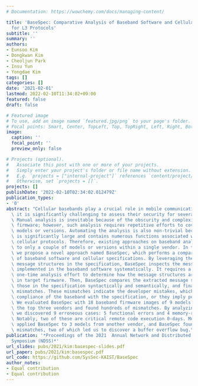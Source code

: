 ```yaml
---
# Documentation: https://wowchemy.com/docs/managing-content/

title: 'BaseSpec: Comparative Analysis of Baseband Software and Cellular Specifications
  for L3 Protocols'
subtitle: ''
summary: ''
authors:
- Eunsoo Kim
- Dongkwan Kim
- Cheoljun Park
- Insu Yun
- Yongdae Kim
tags: []
categories: []
date: '2021-02-01'
lastmod: 2022-02-10T11:34:02+09:00
featured: false
draft: false

# Featured image
# To use, add an image named `featured.jpg/png` to your page's folder.
# Focal points: Smart, Center, TopLeft, Top, TopRight, Left, Right, BottomLeft, Bottom, BottomRight.
image:
  caption: ''
  focal_point: ''
  preview_only: false

# Projects (optional).
#   Associate this post with one or more of your projects.
#   Simply enter your project's folder or file name without extension.
#   E.g. `projects = ["internal-project"]` references `content/project/deep-learning/index.md`.
#   Otherwise, set `projects = []`.
projects: []
publishDate: '2022-02-10T02:34:02.012479Z'
publication_types:
- '0'
abstract: "Cellular basebands play a crucial role in mobile communication. However,\
  \ it is significantly challenging to assess their security for several reasons.\
  \ Manual analysis is inevitable because of the obscurity and complexity of baseband\
  \ firmware; however, such analysis requires repetitive efforts to cover diverse\
  \ models or versions. Automating the analysis is also non-trivial because the firmware\
  \ is significantly large and contains numerous functions associated with complex\
  \ cellular protocols. Therefore, existing approaches on baseband analysis are limited\
  \ to only a couple of models or versions within a single vendor. In this paper,\
  \ we propose a novel approach named BaseSpec, which performs a comparative analysis\
  \ of baseband software and cellular specifications. By leveraging the standardized\
  \ message structures in the specification, BaseSpec inspects the message structures\
  \ implemented in the baseband software systematically. It requires a manual yet\
  \ one-time analysis effort to determine how the message structures are embedded\
  \ in target firmware. Then, BaseSpec compares the extracted message structures with\
  \ those in the specification syntactically and semantically, and finally, it reports\
  \ mismatches. These mismatches indicate the developer mistakes, which break the\
  \ compliance of the baseband with the specification, or they imply potential vulnerabilities.\
  \ We evaluated BaseSpec with 18 baseband firmware images of 9 models from one of\
  \ the top three vendors and found hundreds of mismatches. By analyzing these mismatches,\
  \ we discovered 9 erroneous cases: 5 functional errors and 4 memory-related vulnerabilities.\
  \ Notably, two of these are critical remote code execution 0-days. Moreover, we\
  \ applied BaseSpec to 3 models from another vendor, and BaseSpec found multiple\
  \ mismatches, two of which led us to discover a buffer overflow bug.\n"
publication: '*Proceedings of the 2021  Annual Network and Distributed System Security
  Symposium (NDSS)*'
url_slides: pubs/2021/kim:basespec-slides.pdf
url_paper: pubs/2021/kim:basespec.pdf
url_code: https://github.com/SysSec-KAIST/BaseSpec
author_notes:
- Equal contribution
- Equal contribution
---
```

